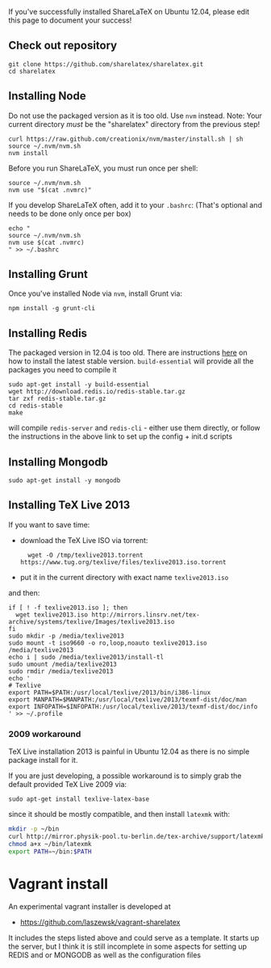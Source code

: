If you've successfully installed ShareLaTeX on Ubuntu 12.04, please edit this page to document your success!

## Check out repository

    git clone https://github.com/sharelatex/sharelatex.git
    cd sharelatex

## Installing Node

Do not use the packaged version as it is too old. Use `nvm` instead.
Note: Your current directory _must_ be the "sharelatex" directory from the previous step!

    curl https://raw.github.com/creationix/nvm/master/install.sh | sh
    source ~/.nvm/nvm.sh
    nvm install

Before you run ShareLaTeX, you must run once per shell:

    source ~/.nvm/nvm.sh
    nvm use "$(cat .nvmrc)"

If you develop ShareLaTeX often, add it to your `.bashrc`:
(That's optional and needs to be done only once per box)

    echo "
    source ~/.nvm/nvm.sh
    nvm use $(cat .nvmrc)
    " >> ~/.bashrc

## Installing Grunt

Once you've installed Node via `nvm`, install Grunt via:

    npm install -g grunt-cli

## Installing Redis

The packaged version in 12.04 is too old. There are instructions [here](http://redis.io/topics/quickstart) on how to install the latest stable version. `build-essential` will provide all the packages you need to compile it

    sudo apt-get install -y build-essential
    wget http://download.redis.io/redis-stable.tar.gz
    tar zxf redis-stable.tar.gz
    cd redis-stable
    make

will compile `redis-server` and `redis-cli` - either use them directly, or follow the instructions in the above link to set up the config + init.d scripts

## Installing Mongodb

    sudo apt-get install -y mongodb

## Installing TeX Live 2013

If you want to save time:

- download the TeX Live ISO via torrent:

        wget -O /tmp/texlive2013.torrent https://www.tug.org/texlive/files/texlive2013.iso.torrent

- put it in the current directory with exact name `texlive2013.iso`

and then:

    if [ ! -f texlive2013.iso ]; then
      wget texlive2013.iso http://mirrors.linsrv.net/tex-archive/systems/texlive/Images/texlive2013.iso
    fi
    sudo mkdir -p /media/texlive2013
    sudo mount -t iso9660 -o ro,loop,noauto texlive2013.iso /media/texlive2013
    echo i | sudo /media/texlive2013/install-tl
    sudo umount /media/texlive2013
    sudo rmdir /media/texlive2013
    echo '
    # Texlive
    export PATH=$PATH:/usr/local/texlive/2013/bin/i386-linux
    export MANPATH=$MANPATH:/usr/local/texlive/2013/texmf-dist/doc/man
    export INFOPATH=$INFOPATH:/usr/local/texlive/2013/texmf-dist/doc/info
    ' >> ~/.profile

### 2009 workaround

TeX Live installation 2013 is painful in Ubuntu 12.04 as there is no simple package install for it.

If you are just developing, a possible workaround is to simply grab the default provided TeX Live 2009 via:

    sudo apt-get install texlive-latex-base

since it should be mostly compatible, and then install `latexmk` with:

```bash
mkdir -p ~/bin 
curl http://mirror.physik-pool.tu-berlin.de/tex-archive/support/latexmk/latexmk.pl > ~/bin/latexmk
chmod a+x ~/bin/latexmk
export PATH=~/bin:$PATH
```

# Vagrant install 

An experimental vagrant installer is developed at  

* https://github.com/laszewsk/vagrant-sharelatex

It includes the steps listed above and could serve as a template. It starts up the server, but I think it is still incomplete in some aspects for setting up REDIS and or MONGODB as well as the configuration files